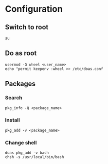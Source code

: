 # Configuration

## Switch to root

```
su
```

## Do as root

```
usermod -G wheel <user_name>
echo "permit keepenv :wheel >> /etc/doas.conf
```

## Packages

### Search

```
pkg_info -Q <package_name>
```

### Install

```
pkg_add -v <package_name>
```

### Change shell

```
doas pkg_add -v bash
chsh -s /usr/local/bin/bash
```

